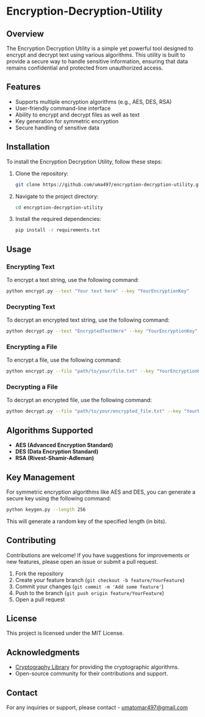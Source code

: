 # Encryption-Decryption-Utility

## Overview

The Encryption Decryption Utility is a simple yet powerful tool designed to encrypt and decrypt text using various algorithms. This utility is built to provide a secure way to handle sensitive information, ensuring that data remains confidential and protected from unauthorized access.

## Features

- Supports multiple encryption algorithms (e.g., AES, DES, RSA)
- User-friendly command-line interface
- Ability to encrypt and decrypt files as well as text
- Key generation for symmetric encryption
- Secure handling of sensitive data

## Installation

To install the Encryption Decryption Utility, follow these steps:

1. Clone the repository:
   ```bash
   git clone https://github.com/uma497/encryption-decryption-utility.git
   ```

2. Navigate to the project directory:
   ```bash
   cd encryption-decryption-utility
   ```

3. Install the required dependencies:
   ```bash
   pip install -r requirements.txt
   ```

## Usage

### Encrypting Text

To encrypt a text string, use the following command:

```bash
python encrypt.py --text "Your text here" --key "YourEncryptionKey"
```

### Decrypting Text

To decrypt an encrypted text string, use the following command:

```bash
python decrypt.py --text "EncryptedTextHere" --key "YourEncryptionKey"
```

### Encrypting a File

To encrypt a file, use the following command:

```bash
python encrypt.py --file "path/to/your/file.txt" --key "YourEncryptionKey"
```

### Decrypting a File

To decrypt an encrypted file, use the following command:

```bash
python decrypt.py --file "path/to/your/encrypted_file.txt" --key "YourEncryptionKey"
```

## Algorithms Supported

- **AES (Advanced Encryption Standard)**
- **DES (Data Encryption Standard)**
- **RSA (Rivest-Shamir-Adleman)**

## Key Management

For symmetric encryption algorithms like AES and DES, you can generate a secure key using the following command:

```bash
python keygen.py --length 256
```

This will generate a random key of the specified length (in bits).

## Contributing

Contributions are welcome! If you have suggestions for improvements or new features, please open an issue or submit a pull request.

1. Fork the repository
2. Create your feature branch (`git checkout -b feature/YourFeature`)
3. Commit your changes (`git commit -m 'Add some feature'`)
4. Push to the branch (`git push origin feature/YourFeature`)
5. Open a pull request

## License

This project is licensed under the MIT License.

## Acknowledgments

- [Cryptography Library](https://cryptography.io/en/latest/) for providing the cryptographic algorithms.
- Open-source community for their contributions and support.

## Contact

For any inquiries or support, please contact - umatomar497@gmail.com

